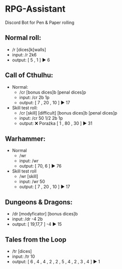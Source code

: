 # RPG-Assistant
Discord Bot for Pen &amp; Paper rolling

Normal roll: 
  -
 -  /r [dices]k[walls]
 -  input:  /r 2k6
 -  output: [ 5 , 1 ]   :arrow_forward:   6 

Call of Cthulhu:
  -
  - Normal:
    - /cr [bonus dices]b [penal dices]p
    - input: /cr 2b 1p 
    - output: [ 7 , 20 , 10 ]   :arrow_forward:   17 
  - Skill test roll:
    - /cr [skill] [difficult] [bonus dices]b [penal dices]p
    - input: /cr 50 1/2 2b 1p
    - output: :x: Porażka    [ 1 , 80 , 30 ]   :arrow_forward:   31
    
Warhammer:
  - 
  - Normal
    - /wr
    - input: /wr
    - output: [ 70, 6 ]   :arrow_forward:   76 
  - Skill test roll
    - /wr [skill]
    - input: /wr 50
    - output: [ 7 , 20 , 10 ]   :arrow_forward:   17 

Dungeons & Dragons:
-
  - /dr [modyficator] [bonus dices]b
  - input: /dr -4 2b
  - output: [ 19,17,7 ] -4  :arrow_forward:   15 

Tales from the Loop
-
  - /tr [dices]
  - input: /tr 10
  - output: [ 6 , 4 , 4 , 2 , 2 , 5 , 4 , 2 , 3 , 4 ]  :arrow_forward:   1
